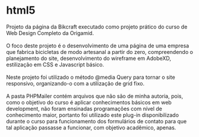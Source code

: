 # html5
 Projeto da página da Bikcraft executado como projeto prático do curso de Web Design Completo da Origamid.<br><br>
 O foco deste projeto é o desenvolvimento de uma página de uma empresa que fabrica bicicletas de modo artesanal a partir do zero, compreendendo o planejamento do site, desenvolvimento do wireframe em AdobeXD, estilização em CSS e Javascript básico.<br><br>
 Neste projeto foi utilizado o método @media Query para tornar o site responsivo, organizando-o com a utilização de grid fixo.<br><br>
 A pasta PHPMailer contém arquivos que não são de minha autoria, pois, como o objetivo do curso é aplicar conhecimentos básicos em web development, não foram ensinadas programações com nível de conhecimento maior, portanto foi utilizado este plug-in disponibilizado durante o curso para funcionamento  dos formulários de contato para que tal aplicação passasse a funcionar, com objetivo acadêmico, apenas.